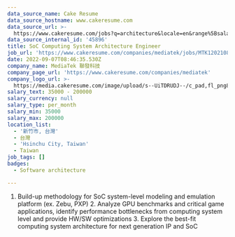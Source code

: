 ```yaml
---
data_source_name: Cake Resume
data_source_hostname: www.cakeresume.com
data_source_url: >-
  https://www.cakeresume.com/jobs?q=architecture&locale=en&range%5Bsalary_range%5D%5Bmin%5D=1000000&page=4
data_source_internal_id: '45896'
title: SoC Computing System Architecture Engineer
job_url: 'https://www.cakeresume.com/companies/mediatek/jobs/MTK120210818011'
date: 2022-09-07T08:46:35.530Z
company_name: MediaTek 聯發科技
company_page_url: 'https://www.cakeresume.com/companies/mediatek'
company_logo_url: >-
  https://media.cakeresume.com/image/upload/s--UiTDRUDJ--/c_pad,fl_png8,h_200,w_200/v1628839429/l2kc5cahpfrd0qmuybsb.png
salary_text: 35000 - 200000
salary_currency: null
salary_type: per_month
salary_min: 35000
salary_max: 200000
location_list:
  - '新竹市, 台灣'
  - 台灣
  - 'Hsinchu City, Taiwan'
  - Taiwan
job_tags: []
badges:
  - Software architecture

---
```


1. Build-up methodology for SoC system-level modeling and emulation platform (ex. Zebu, PXP) 2. Analyze GPU benchmarks and critical game applications, identify performance bottlenecks from computing system level and provide HW/SW optimizations 3. Explore the best-fit computing system architecture for next generation IP and SoC